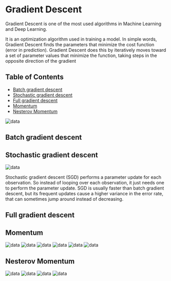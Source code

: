 # Gradient Descent

Gradient Descent is one of the most used algorithms in Machine Learning and Deep Learning.

It is an optimization algorithm used in training a model. In simple words, Gradient Descent finds the parameters that minimize the cost function (error in prediction). Gradient Descent does this by iteratively moves toward a set of parameter values that minimize the function, taking steps in the opposite direction of the gradient

## Table of Contents 
* [Batch gradient descent](#Batch)
* [Stochastic gradient descent](#Stochastic)
* [Full gradient descent](#Full)
* [Momentum](#Momentum)
* [Nesterov Momentum](#Nesterov)

<img src="./images/ann1.png" alt="data" class="inline"/>

## Batch gradient descent <a name="Batch"></a>


## Stochastic gradient descent <a name="Stochastic"></a>
<img src="./images/ann.png" alt="data" class="inline"/>

Stochastic gradient descent (SGD) performs a parameter update for each observation. So instead of looping over each observation, it just needs one to perform the parameter update. SGD is usually faster than batch gradient descent, but its frequent updates cause a higher variance in the error rate, that can sometimes jump around instead of decreasing.

## Full gradient descent <a name="Full"></a>

## Momentum <a name="Momentum"></a>
<img src="./images/ann2.png" alt="data" class="inline"/>
<img src="./images/ann3.png" alt="data" class="inline"/>
<img src="./images/ann4.png" alt="data" class="inline"/>
<img src="./images/ann5.png" alt="data" class="inline"/>
<img src="./images/ann6.png" alt="data" class="inline"/>
<img src="./images/ann7.png" alt="data" class="inline"/>


## Nesterov Momentum <a name="Nesterov"></a>

<img src="./images/ann8.png" alt="data" class="inline"/>
<img src="./images/ann9.png" alt="data" class="inline"/>
<img src="./images/ann10.png" alt="data" class="inline"/>
<img src="./images/ann11.png" alt="data" class="inline"/>

